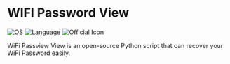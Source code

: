 # WIFI Password View

![OS](https://img.shields.io/badge/OS-WINDOWS-blue)    ![Language](https://img.shields.io/badge/PYTHON-3.8-blue)   ![Official Icon](https://img.shields.io/badge/Tested-Windows%2010%2020H1-orange)





WiFi Passview View is an open-source Python script that can recover your WiFi Password easily.



